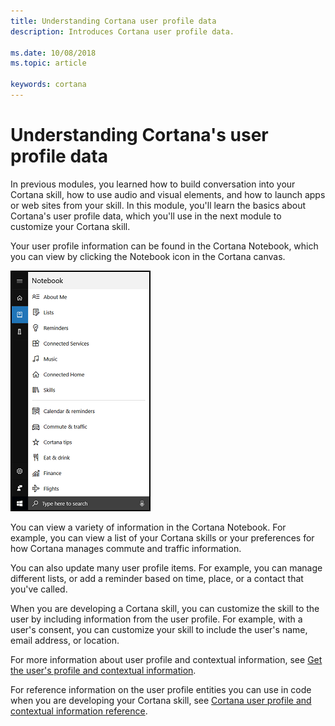 ```yaml
---
title: Understanding Cortana user profile data
description: Introduces Cortana user profile data.

ms.date: 10/08/2018
ms.topic: article

keywords: cortana
---
```


# Understanding Cortana's user profile data

In previous modules, you learned how to build conversation into your Cortana skill, how to use audio and visual elements, and how to launch apps or web sites from your skill. In this module, you'll learn the basics about Cortana's user profile data, which you'll use in the next module to customize your Cortana skill.

Your user profile information can be found in the Cortana Notebook, which you can view by clicking the Notebook icon in the Cortana canvas.

![Cortana Notebook](./media/images/mva51_notebook.png)

You can view a variety of information in the Cortana Notebook. For example, you can view a list of your Cortana skills or your preferences for how Cortana manages commute and traffic information.

You can also update many user profile items. For example, you can manage different lists, or add a reminder based on time, place, or a contact that you've called.

When you are developing a Cortana skill, you can customize the skill to the user by including information from the user profile. For example, with a user's consent, you can customize your skill to include the user's name, email address, or location.

For more information about user profile and contextual information, see [Get the user's profile and contextual information](./get-user-profile-context.md). 

For reference information on the user profile entities you can use in code when you are developing your Cortana skill, see [Cortana user profile and contextual information reference](./user-profile-contextual-info.md).
